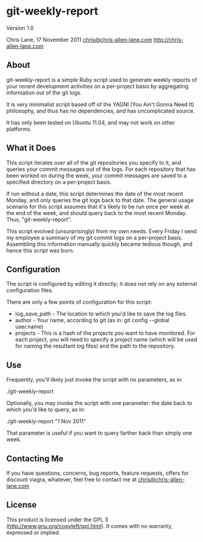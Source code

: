 git-weekly-report
=================
Version 1.0

Chris Lane, 17 November 2011
chris@chris-allen-lane.com
http://chris-allen-lane.com




About
-----
git-weekly-report is a simple Ruby script used to generate weekly reports
of your recent development activities on a per-project basis by aggregating
information out of the git logs.

It is very minimalist script based off of the YAGNI (You Ain't Gonna Need
It) philosophy, and thus has no dependencies, and has uncomplicated source.

It has only been tested on Ubuntu 11.04, and may not work on other platforms.


What it Does
------------
This script iterates over all of the git repositories you specify to it, 
and queries your commit messages out of the logs. For each repository
that has been worked on during the week, your commit messages are saved
to a specified directory on a per-project basis.

If run without a date, this script determines the date of the most recent
Monday, and only queries the git logs back to that date. The general
usage scenario for this script assumes that it's likely to be run once per
week at the end of the week, and should query back to the most recent
Monday. Thus, "git-weekly-report".

This script evolved (unsurprisingly) from my own needs. Every Friday
I send my employee a summary of my git commit logs on a per-project basis.
Assembling this information manually quickly became tedious though, and 
hence this script was born.


Configuration
-------------
The script is configured by editing it directly; it does not rely on any
external configuration files.

There are only a few points of configuration for this script:

* log_save_path - The location to which you'd like to save the log files.
* author - Your name, according to git (as in: git config --global user.name)
* projects - This is a hash of the projects you want to have monitored.
For each project, you will need to specify a project name (which will be
used for naming the resultant log files) and the path to the repository.


Use
---
Frequently, you'll likely just invoke the script with no parameters, as in:

./git-weekly-report

Optionally, you may invoke the script with one parameter: the date back to which
you'd like to query, as in:

./git-weekly-report "1 Nov 2011"

That parameter is useful if you want to query farther back than simply one
week.


Contacting Me
-------------
If you have questions, concerns, bug reports, feature requests, offers
for discount viagra, whatever, feel free to contact me at chris@chris-allen-lane.com


License
-------
This product is licensed under the GPL 3 (http://www.gnu.org/copyleft/gpl.html).
It comes with no warranty, expressed or implied.
